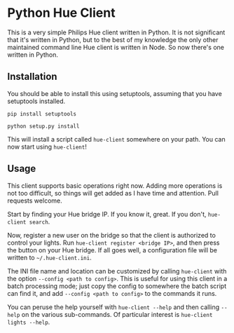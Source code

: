 # Python Hue Client #

This is a very simple Philips Hue client written in Python. It is not
significant that it's written in Python, but to the best of my knowledge the
only other maintained command line Hue client is written in Node. So now there's
one written in Python.

## Installation ##

You should be able to install this using setuptools, assuming that you have
setuptools installed.

`pip install setuptools`

`python setup.py install`

This will install a script called `hue-client` somewhere on your path. You can
now start using `hue-client`!

## Usage ##

This client supports basic operations right now. Adding more operations is not
too difficult, so things will get added as I have time and attention. Pull
requests welcome.

Start by finding your Hue bridge IP. If you know it, great. If you don't,
`hue-client search`.

Now, register a new user on the bridge so that the client is authorized to
control your lights. Run `hue-client register <bridge IP>`, and then press the
button on your Hue bridge. If all goes well, a configuration file will be
written to `~/.hue-client.ini`.

The INI file name and location can be customized by calling `hue-client` with
the option `--config <path to config>`. This is useful for using this client in
a batch processing mode; just copy the config to somewhere the batch script can
find it, and add `--config <path to config>` to the commands it runs.

You can peruse the help yourself with `hue-client --help` and then calling
`--help` on the various sub-commands. Of particular interest is `hue-client
lights --help`.
